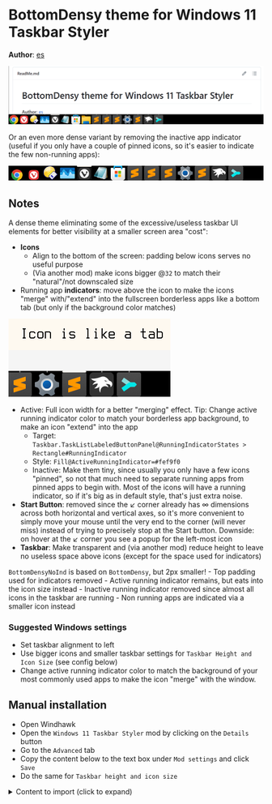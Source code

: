 # BottomDensy theme for Windows 11 Taskbar Styler

**Author**: [es](https://github.com/eugenesvk)

![Screenshot of taskbar with the bottom of a browser](BottomDensy+Browser.png)

Or an even more dense variant by removing the inactive app indicator (useful if you only have a couple of pinned icons, so it's easier to indicate the few non-running apps):

![Screenshot of taskbar with BottomDensyNoInd](BottomDensyNoInd.png)

## Notes

A dense theme eliminating some of the excessive/useless taskbar UI elements for better visibility at a smaller screen area "cost":
  - **Icons**
    - Align to the bottom of the screen: padding below icons serves no useful purpose
    - (Via another mod) make icons bigger @`32` to match their "natural"/not downscaled size
  - Running app **indicators**: move above the icon to make the icons "merge" with/"extend" into the fullscreen borderless apps like a bottom tab (but only if the background color matches) 

![Screenshot of taskbar extending into an app](BottomDensyExtend.png)
   
 - Active: Full icon width for a better "merging" effect. Tip: Change active running indicator color to match your borderless app background, to make an icon "extend" into the app
      - Target: `Taskbar.TaskListLabeledButtonPanel@RunningIndicatorStates > Rectangle#RunningIndicator`
      - Style: `Fill@ActiveRunningIndicator=#fef9f0`
    - Inactive: Make them tiny, since usually you only have a few icons "pinned", so not that much need to separate running apps from pinned apps to begin with. Most of the icons will have a running indicator, so if it's big as in default style, that's just extra noise.
  - **Start Button**: removed since the ↙ corner already has ∞ dimensions across both horizontal and vertical axes, so it's more convenient to simply move your mouse until the very end to the corner (will never miss) instead of trying to precisely stop at the Start button. Downside: on hover at the ↙ corner you see a popup for the left-most icon
  - **Taskbar**: Make transparent and (via another mod) reduce height to leave no useless space above icons (except for the space used for indicators)

`BottomDensyNoInd` is based on `BottomDensy`, but 2px smaller!
    - Top padding used for indicators removed
    - Active running indicator remains, but eats into the icon size instead
    - Inactive running indicator removed since almost all icons in the taskbar are running
    - Non running apps are indicated via a smaller icon instead

### Suggested Windows settings

- Set taskbar alignment to left
- Use bigger icons and smaller taskbar settings for `Taskbar Height and Icon Size` (see config below)
- Change active running indicator color to match the background of your most commonly used apps to make the icon "merge" with the window.

## Manual installation

* Open Windhawk
* Open the `Windows 11 Taskbar Styler` mod by clicking on the `Details` button
* Go to the `Advanced` tab
* Copy the content below to the text box under `Mod settings` and click `Save`
* Do the same for `Taskbar height and icon size`

<details>
<summary>Content to import (click to expand)</summary>

## Theme

`BottomDensy`
```json
{
"controlStyles[0].target"   :"Taskbar.TaskbarFrame > Grid#RootGrid > Taskbar.TaskbarBackground > Grid > Rectangle#BackgroundFill",
"controlStyles[0].styles[0]":"Fill=Transparent",
"controlStyles[1].target"   :"Rectangle#BackgroundStroke",
"controlStyles[1].styles[0]":"Fill=Transparent",
"controlStyles[2].target"   :"Taskbar.TaskListLabeledButtonPanel@RunningIndicatorStates > Rectangle#RunningIndicator",
"controlStyles[2].styles[0]":"Fill=#8f8f8f",
"controlStyles[2].styles[1]":"Fill@ActiveRunningIndicator=#fef9f0",
"controlStyles[2].styles[2]":"Width=2",
"controlStyles[2].styles[3]":"Height=2",
"controlStyles[2].styles[4]":"Margin=0,-2,0,0",
"controlStyles[2].styles[5]":"Width@ActiveRunningIndicator=32",
"controlStyles[3].target"   :"Taskbar.TaskListLabeledButtonPanel@RunningIndicatorStates > muxc:ProgressBar#ProgressIndicator",
"controlStyles[3].styles[0]":"VerticalAlignment=0",
"controlStyles[4].target"   :"Rectangle#RunningIndicator",
"controlStyles[4].styles[0]":"VerticalAlignment=0",
"controlStyles[5].target"   :"Border#ProgressBarRoot",
"controlStyles[5].styles[0]":"VerticalAlignment=0",
"controlStyles[6].target"   :"Rectangle#IndeterminateProgressBarIndicator",
"controlStyles[6].styles[0]":"VerticalAlignment=0",
"controlStyles[7].target"   :"Rectangle#IndeterminateProgressBarIndicator2",
"controlStyles[7].styles[0]":"VerticalAlignment=0",
"controlStyles[8].target"   :"Taskbar.TaskListLabeledButtonPanel",
"controlStyles[8].styles[0]":"Padding=2,0,2,0",
"controlStyles[8].styles[1]":"VerticalAlignment=2",
"controlStyles[9].target"   :"Taskbar.ExperienceToggleButton#LaunchListButton[AutomationProperties.AutomationId=StartButton]",
"controlStyles[9].styles[0]":"Visibility=Collapsed"
}
```

`BottomDensyNoInd`
```json
{
"controlStyles[0].target"   :"Taskbar.TaskbarFrame > Grid#RootGrid > Taskbar.TaskbarBackground > Grid > Rectangle#BackgroundFil",
"controlStyles[0].styles[0]":"Fill=Transparent",
"controlStyles[1].target"   :"Rectangle#BackgroundStroke",
"controlStyles[1].styles[0]":"Fill=Transparent",
"controlStyles[2].target"   :"Taskbar.TaskListLabeledButtonPanel@RunningIndicatorStates > Rectangle#RunningIndicator",
"controlStyles[2].styles[0]":"Fill=#8f8f8f",
"controlStyles[2].styles[1]":"Fill@ActiveRunningIndicator=#fef9f0",
"controlStyles[2].styles[2]":"Width=0",
"controlStyles[2].styles[3]":"Height=0",
"controlStyles[2].styles[4]":"Margin=0,0,0,0",
"controlStyles[2].styles[5]":"Width@ActiveRunningIndicator=32",
"controlStyles[2].styles[6]":"Height@ActiveRunningIndicator=2",
"controlStyles[2].styles[7]":"Margin@ActiveRunningIndicator=0,-2,0,0",
"controlStyles[3].target"   :"Taskbar.TaskListLabeledButtonPanel@RunningIndicatorStates > muxc:ProgressBar#ProgressIndicator",
"controlStyles[3].styles[0]":"VerticalAlignment=0",
"controlStyles[4].target"   :"Rectangle#RunningIndicator",
"controlStyles[4].styles[0]":"VerticalAlignment=0",
"controlStyles[5].target"   :"Border#ProgressBarRoot",
"controlStyles[5].styles[0]":"VerticalAlignment=0",
"controlStyles[6].target"   :"Rectangle#IndeterminateProgressBarIndicator",
"controlStyles[6].styles[0]":"VerticalAlignment=0",
"controlStyles[7].target"   :"Rectangle#IndeterminateProgressBarIndicator2",
"controlStyles[7].styles[0]":"VerticalAlignment=0",
"controlStyles[8].target"   :"Taskbar.TaskListLabeledButtonPanel",
"controlStyles[8].styles[0]":"Padding=2,0,2,0",
"controlStyles[8].styles[1]":"VerticalAlignment=2",
"controlStyles[9].target"   :"Taskbar.ExperienceToggleButton#LaunchListButton[AutomationProperties.AutomationId=StartButton]",
"controlStyles[9].styles[0]":"Visibility=Collapsed",
"controlStyles[10].target"   :"Taskbar.TaskListLabeledButtonPanel@RunningIndicatorStates > Image#Icon",
"controlStyles[10].styles[0]":"Width@ActiveRunningIndicator=30",
"controlStyles[10].styles[1]":"Height@ActiveRunningIndicator=30",
"controlStyles[10].styles[2]":"Width@NoRunningIndicator=26",
"controlStyles[10].styles[3]":"Height@NoRunningIndicator=26",
"controlStyles[10].styles[4]":"Margin@NoRunningIndicator=0,6,0,0"
}
```
## Taskbar height and icon size

[mod taskbar-icon-size](https://windhawk.net/mods/taskbar-icon-size)
`BottomDensy`
```json
{
"IconSize": 32,
"TaskbarHeight": 34,
"TaskbarButtonWidth": 36
}
```

`BottomDensyNoInd`
```json
{
"IconSize": 32,
"TaskbarHeight": 32,
"TaskbarButtonWidth": 36
}
```
</details>
